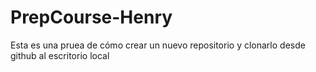 # PrepCourse-Henry
Esta es una pruea de cómo crear un nuevo repositorio y clonarlo desde github al escritorio local
